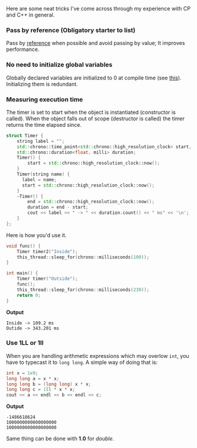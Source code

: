 Here are some neat tricks I've come across through my experience with CP and C++ in general.

### Pass by reference (Obligatory starter to list)
 Pass by [reference](https://pasteboard.co/J4IxG77.jpg) when possible and avoid passing by value; It improves performance.
 
### No need to initialize global variables
Globally declared variables are initialized to 0 at compile time (see [this](https://www.tutorialspoint.com/why-are-global-and-static-variables-initialized-to-their-default-values-in-c-cplusplus)). Initializing them is redundant.

### Measuring execution time
The timer is set to start when the object is instantiated (constructor is called). When the object falls out of scope (destructor is called) the timer returns the time elapsed since.
```c++
struct Timer {
    string label = "";
    std::chrono::time_point<std::chrono::high_resolution_clock> start, end;
    std::chrono::duration<float, milli> duration;
    Timer() {
        start = std::chrono::high_resolution_clock::now();
    }
    Timer(string name) {
      label = name;
      start = std::chrono::high_resolution_clock::now();
    }
    ~Timer() {
        end = std::chrono::high_resolution_clock::now();
        duration = end - start;
        cout << label << " -> " << duration.count() << " ms" << '\n';
    }
};
```
Here is how you'd use it.
```c++
void func() {
    Timer timer2("Inside");
    this_thread::sleep_for(chrono::milliseconds(100));
}

int main() {
    Timer timer("Outside");
    func();
    this_thread::sleep_for(chrono::milliseconds(230));
    return 0;
}
```

**Output**
```
Inside -> 109.2 ms
Outide -> 343.201 ms
```

### Use 1LL or 1ll
When you are handling arithmetic expressions which may overlow ```int```, you have to typecast it to ```long long```. A simple way of doing that is:
```c++
int x = 1e9;
long long a = x * x;
long long b = (long long) x * x;
long long c = 1ll * x * x;
cout << a << endl << b << endl << c;
```
**Output**
```
-1486618624
1000000000000000000
1000000000000000000
```
Same thing can be done with **1.0** for *double*.
